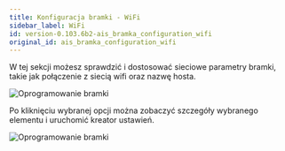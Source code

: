 ```yaml
---
title: Konfiguracja bramki - WiFi
sidebar_label: WiFi
id: version-0.103.6b2-ais_bramka_configuration_wifi
original_id: ais_bramka_configuration_wifi
---
```



W tej sekcji możesz sprawdzić i dostosować sieciowe parametry bramki, takie jak połączenie z siecią wifi oraz nazwę hosta.

![Oprogramowanie bramki](/AIS-docs/img/en/bramka/config_ais_dom_section2.png)

Po kliknięciu wybranej opcji można zobaczyć szczegóły wybranego elementu i uruchomić kreator ustawień.

![Oprogramowanie bramki](/AIS-docs/img/en/bramka/config_ais_dom_section2_2.png)
